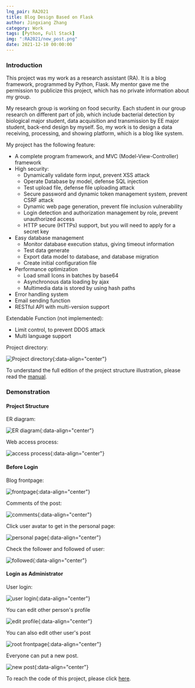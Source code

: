 ```yaml
---
lng_pair: RA2021
title: Blog Design Based on Flask
author: Jingxiang Zhang
category: Work
tags: [Python, Full Stack]
img: ":RA2021/new_post.png"
date: 2021-12-10 00:00:00
---
```


### Introduction

This project was my work as a research assistant (RA). <!-- outline-start -->It is a blog framework, programmed by Python, Flask.<!-- outline-end --> My mentor gave me the permission to publicize this project, which has no private information about my group.

My research group is working on food security. Each student in our group research on different part of job, which include bacterial detection by biological major student, data acquisition and transmission by EE major student, back-end design by myself. So, my work is to design a data receiving, processing, and showing platform, which is a blog like system.

My project has the following feature:

- A complete program framework, and MVC (Model-View-Controller) framework
- High security:
  - Dynamically validate form input, prevent XSS attack
  - Operate Database by model, defense SQL injection
  - Test upload file, defense file uploading attack
  - Secure password and dynamic token management system, prevent CSRF attack
  - Dynamic web page generation, prevent file inclusion vulnerability
  - Login detection and authorization management by role, prevent unauthorized access
  - HTTP secure (HTTPs) support, but you will need to apply for a secret key
- Easy database management
  - Monitor database execution status, giving timeout information
  - Test data generate
  - Export data model to database, and database migration
  - Create initial configuration file
- Performance optimization
  - Load small Icons in batches by base64
  - Asynchronous data loading by ajax 
  - Multimedia data is stored by using hash paths
- Error handling system
- Email sending function
- RESTful API with multi-version support

Extendable Function (not implemented):
- Limit control, to prevent DDOS attack
- Multi language support

Project directory:

![Project directory](:RA2021/project.png){:data-align="center"}


To understand the full edition of the project structure illustration, please read the [manual](https://github.com/Jingxiang-Zhang/Blog_Flask_Design/blob/main/manual.pdf).

### Demonstration

#### Project Structure

ER diagram:

![ER diagram](:RA2021/ER.png){:data-align="center"}

Web access process:

![access process](:RA2021/structure.png){:data-align="center"}

#### Before Login

Blog frontpage:

![frontpage](:RA2021/frontpage.png){:data-align="center"}

Comments of the post:

![comments](:RA2021/comment.png){:data-align="center"}

Click user avatar to get in the personal page:

![personal page](:RA2021/personal_page.png){:data-align="center"}

Check the follower and followed of user:

![followed](:RA2021/followed.png){:data-align="center"}

#### Login as Administrator

User login:

![user login](:RA2021/login.png){:data-align="center"}

You can edit other person's profile

![edit profile](:RA2021/edit_profile.png){:data-align="center"}

You can also edit other user's post

![root frontpage](:RA2021/root_frontpage.png){:data-align="center"}

Everyone can put a new post.

![new post](:RA2021/new_post.png){:data-align="center"}

To reach the code of this project, please click [here](https://github.com/Jingxiang-Zhang/Blog_Flask_Design).

